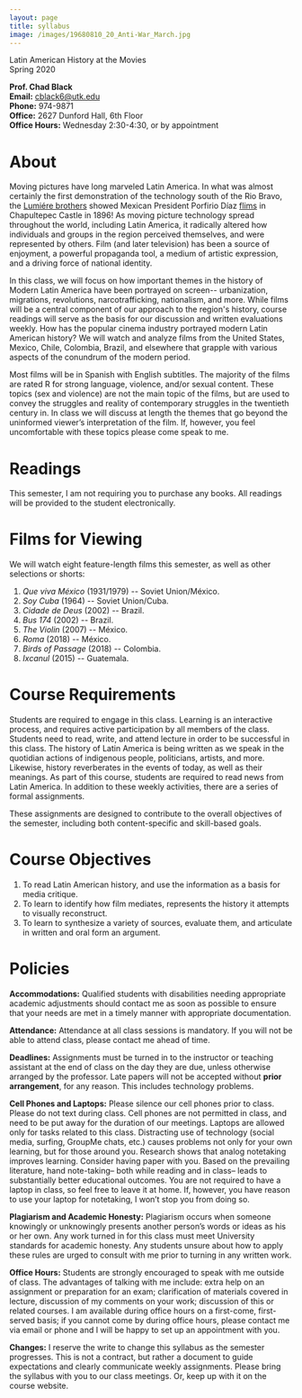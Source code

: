 ```yaml
---
layout: page
title: syllabus
image: /images/19680810_20_Anti-War_March.jpg
---
```



Latin American History at the Movies  
Spring 2020  

**Prof. Chad Black**  
**Email:** cblack6@utk.edu  
**Phone:** 974-9871  
**Office:** 2627 Dunford Hall, 6th Floor  
**Office Hours:** Wednesday 2:30-4:30, or by appointment


# About

Moving pictures have long marveled Latin America. In what was almost
certainly the first demonstration of the technology south of the Rio
Bravo, the [Lumiére
brothers](http://www.earlycinema.com/pioneers/lumiere_bio.html) showed
Mexican President Porfirio Díaz
[flims](http://www.youtube.com/watch?v=4nj0vEO4Q6s) in Chapultepec Castle
in 1896! As moving picture technology spread throughout the world,
including Latin America, it radically altered how individuals and groups
in the region perceived themselves, and were represented by others. Film
(and later television) has been a source of enjoyment, a powerful
propaganda tool, a medium of artistic expression, and a driving force of
national identity. 

In this class, we will focus on how important themes in
the history of Modern Latin America have been portrayed on screen--
urbanization, migrations, revolutions, narcotrafficking, nationalism, and
more. While films will be a central component of our approach to the
region's history, course readings will serve as the basis for our
discussion and written evaluations weekly. How has the popular cinema
industry portrayed modern Latin American history? We will watch and
analyze films from the United States, Mexico, Chile, Colombia, Brazil, and
elsewhere that grapple with various aspects of the conundrum of the modern
period.

Most films will be in Spanish with English subtitles. The majority of the
films are rated R for strong language, violence, and/or sexual content.
These topics (sex and violence) are not the main topic of the films, but
are used to convey the struggles and reality of 
contemporary struggles in the twentieth century in. In class we will discuss at
length the themes that go beyond the uninformed viewer’s interpretation of
the film. If, however, you feel uncomfortable with these topics please
come speak to me.

# Readings

This semester, I am not requiring you to purchase any books. All readings will
be provided to the student electronically.

# Films for Viewing

We will watch eight feature-length films this semester, as well as other
selections or shorts:

1. *Que viva México* (1931/1979) -- Soviet Union/México.
2. *Soy Cuba* (1964) -- Soviet Union/Cuba.
3. *Cidade de Deus* (2002) -- Brazil.
4. *Bus 174* (2002) -- Brazil.
5. *The Violin* (2007) -- México.
6. *Roma* (2018) -- México.
7. *Birds of Passage* (2018) -- Colombia.
8. *Ixcanul* (2015) -- Guatemala. 

# Course Requirements

Students are required to engage in this class. Learning is an interactive
process, and requires active participation by all members of the class.
Students need to read, write, and attend lecture in order to be successful in
this class. The history of Latin America is being written as we
speak in the quotidian actions of indigenous people, politicians, artists, and more.
Likewise, history reverberates in the events of today, as well as their
meanings. As part of this course, students are required to read news from Latin
America. In addition to these weekly activities, there are a series of formal assignments. 


These assignments are designed to contribute to the overall objectives of the
semester, including both content-specific and skill-based goals. 

# Course Objectives

1. To read Latin American history, and use the information as a basis for
   media critique.
2. To learn to identify how film mediates, represents the history it
   attempts to visually reconstruct.
3. To learn to synthesize a variety of sources, evaluate them, and
   articulate in written and oral form an argument.


# Policies

**Accommodations:** Qualified students with disabilities needing appropriate
academic adjustments should contact me as soon as possible to ensure that your
needs are met in a timely manner with appropriate documentation.

__Attendance:__ Attendance at all class sessions is mandatory. If you will not be able to attend class, please contact me ahead of time.

**Deadlines:**  Assignments must be turned in to the instructor or teaching
assistant at the end of class on the day they are due, unless otherwise
arranged by the professor. Late papers will not be accepted without **prior
arrangement**, for any reason. This includes technology problems.

**Cell Phones and Laptops:** Please silence our cell phones prior to class.
Please do not text during class. Cell phones are not permitted in class, and
need to be put away for the duration of our meetings. Laptops are allowed only
for tasks related to this class. Distracting use of technology (social media,
surfing, GroupMe chats, etc.) causes problems not only for your own learning, but for those
around you. Research shows that analog notetaking improves learning. Consider
having paper with you. Based on the prevailing literature, hand note-taking–
both while reading and in class– leads to substantially better educational
outcomes. You are not required to have a laptop in class, so feel free to leave
it at home. If, however, you have reason to use your laptop for notetaking,
I won’t stop you from doing so. 

**Plagiarism and Academic Honesty:** Plagiarism occurs when someone knowingly
or unknowingly presents another person’s words or ideas as his or her own. Any
work turned in for this class must meet University standards for academic
honesty. Any students unsure about how to apply these rules are urged to
consult with me prior to turning in any written work. 

**Office Hours:** Students are strongly encouraged to speak with me outside of class. The advantages of talking with me include: extra help on an assignment or preparation for an exam; clarification of materials covered in lecture, discussion of my comments on your work; discussion of this or related courses. I am available during office hours on a first-come, first-served basis; if you cannot come by during office hours, please contact me via email or phone and I will be happy to set up an appointment with you.

**Changes:** I reserve the write to change this syllabus as the semester progresses. This is not a contract, but rather a document to guide expectations and clearly communicate weekly assignments. Please bring the syllabus with you to our class meetings. Or, keep up with it on the course website.







